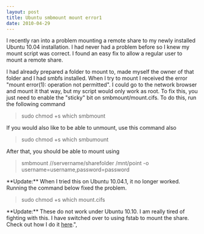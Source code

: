 ```yaml
---
layout: post
title: Ubuntu smbmount mount error1
date: 2010-04-29
---
```


I recently ran into a problem mounting a remote share to my newly installed Ubuntu 10.04 installation. I had never had a problem before so I knew my mount script was correct. I found an easy fix to allow a regular user to mount a remote share.  

I had already prepared a folder to mount to, made myself the owner of that folder and I had smbfs installed. When I try to mount I received the error "mount error(1): operation not permitted". I could go to the network browser and mount it that way, but my script would only work as root. To fix this, you just need to enable the "sticky" bit on smbmount/mount.cifs. To do this, run the following command  
  <blockquote>sudo chmod +s which smbmount</blockquote>  
If you would also like to be able to unmount, use this command also  
<blockquote>sudo chmod +s which smbumount</blockquote>  
After that, you should be able to mount using  
<blockquote>smbmount //servername/sharefolder /mnt/point -o username=username,password=password</blockquote>  
**Update:** When I tried this on Ubuntu 10.04.1, it no longer worked. Running the command below fixed the problem.  
<blockquote>sudo chmod +s which mount.cifs</blockquote>  
**Update:** These do not work under Ubuntu 10.10. I am really tired of fighting with this.  I have switched over to using fstab to mount the share.  Check out how I do it <a href="http://cbrookins.blogspot.com/2010/10/ubuntu-mount-smb-share-via-fstab.html" target="_blank">here</a>.",
